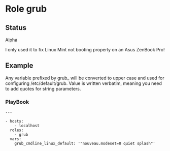 # Role grub

## Status

Alpha

I only used it to fix Linux Mint not booting properly on an Asus ZenBook Pro!

## Example

Any variable prefixed by grub_ will be converted to upper case and used for
configuring /etc/default/grub. Value is written verbatim, meaning you need
to add quotes for string parameters.

### PlayBook

```
---

- hosts:
    - localhost
  roles:
    - grub
  vars:
    grub_cmdline_linux_default: '"nouveau.modeset=0 quiet splash"'
```
